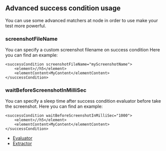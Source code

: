 ## Advanced success condition usage
You can use some advanced matchers at <successCondition> node in order to use make your test more powerful.

### screenshotFileName
You can specify a custom screenshot filename on success condition
Here you can find an example:

	<successCondition screenshotFileName="myScreenshotName">
		<element>//h5</element>
		<elementContent>MyContent</elementContent>
	</successCondition>

### waitBeforeScreenshotInMilliSec
You can specify a sleep time after success condition evaluator before take the screenshot.
Here you can find an example:

	<successCondition waitBeforeScreenshotInMilliSec="1000">
		<element>//h5</element>
		<elementContent>MyContent</elementContent>
	</successCondition>

* [Evaluator](docs/evaluator.md)
* [Extractor](docs/extractor.md)